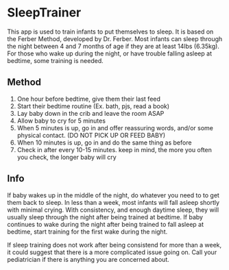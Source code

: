 # SleepTrainer

This app is used to train infants to put themselves to sleep. It is based on the Ferber Method, developed by Dr. Ferber.
Most infants can sleep through the night between 4 and 7 months of age if they are at least 14lbs (6.35kg).
For those who wake up during the night, or have trouble falling asleep at bedtime, some training is needed.

## Method
1. One hour before bedtime, give them their last feed
2. Start their bedtime routine (Ex. bath, pjs, read a book)
3. Lay baby down in the crib and leave the room ASAP
4. Allow baby to cry for 5 minutes
5. When 5 minutes is up, go in and offer reassuring words, and/or some physical contact. (DO NOT PICK UP OR FEED BABY)
6. When 10 minutes is up, go in and do the same thing as before
7. Check in after every 10-15 minutes. keep in mind, the more you often you check, the longer baby will cry



## Info

If baby wakes up in the middle of the night, do whatever you need to to get them back to sleep.
In less than a week, most infants will fall asleep shortly with minimal crying.
With consistency, and enough daytime sleep, they will usually sleep through the night after being trained at bedtime.
If baby continues to wake during the night after being trained to fall asleep at bedtime, start training for the first wake during the night.

If sleep training does not work after being consistend for more than a week, it could suggest that there is a more complicated issue going on. Call your pediatrician if there is anything you are concerned about.

